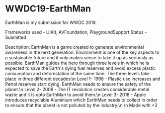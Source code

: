 # WWDC19-EarthMan

EarthMan is my submission for WWDC 2019. 

Frameworks used - UIKit, AVFoundation, PlaygroundSupport
Status - Submitted

Description:
  EarthMan is a game created to generate environmental awareness in the next generation. Environment is one of the key aspects to a sustainable future and it only makes sense to take it up as seriously as possible. EarthMan guides the hero through three levels in which he is expected to save the Earth's dying fuel reserves and avoid excess plastic consumption and deforestation at the same time. The three levels take place in three different decades:\n
  Level 1- 1998 - Plastic use increases and Petrol reserves start dying. EarthMan needs to ensure the safety of the planet.\n
  Level 2- 2008 - The IT revolution creates considerable metal waste and it is upto EarthMan to avoid them.\n
  Level 3- 2018 - Apple introduces recyclable Aluminium which EarthMan needs to collect in order to ensure that the planet is not polluted by the industry.\n
  \n
Made with <3 
